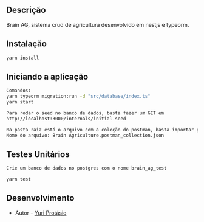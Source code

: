 ## Descrição

Brain AG, sistema crud de agricultura desenvolvido em nestjs e typeorm.

## Instalação

```bash
yarn install
```

## Iniciando a aplicação

```bash
Comandos:
yarn typeorm migration:run -d "src/database/index.ts"
yarn start

Para rodar o seed no banco de dados, basta fazer um GET em
http://localhost:3000/internals/initial-seed

Na pasta raiz está o arquivo com a coleção do postman, basta importar para executar as chamadas.
Nome do arquivo: Brain Agriculture.postman_collection.json
```

## Testes Unitários

```bash
Crie um banco de dados no postgres com o nome brain_ag_test

yarn test
```

## Desenvolvimento

- Autor - [Yuri Protásio](https://github.com/yuriprotasio)
